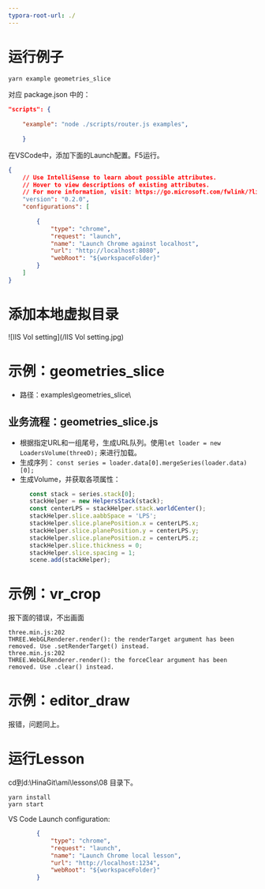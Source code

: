 ```yaml
---
typora-root-url: ./
---
```


# 运行例子



```bash
yarn example geometries_slice 
```

对应 package.json 中的：

```json
"scripts": {
    
    "example": "node ./scripts/router.js examples",
    
    }
```

在VSCode中，添加下面的Launch配置。F5运行。

```json
{
    // Use IntelliSense to learn about possible attributes.
    // Hover to view descriptions of existing attributes.
    // For more information, visit: https://go.microsoft.com/fwlink/?linkid=830387
    "version": "0.2.0",
    "configurations": [
        
        {
            "type": "chrome",
            "request": "launch",
            "name": "Launch Chrome against localhost",
            "url": "http://localhost:8080",
            "webRoot": "${workspaceFolder}"
        }
    ]
}
```

# 添加本地虚拟目录

![IIS Vol setting](/IIS Vol setting.jpg)

# 示例：geometries_slice

- 路径：examples\geometries_slice\

## 业务流程：geometries_slice.js

- 根据指定URL和一组尾号，生成URL队列。使用`let loader = new LoadersVolume(threeD);` 来进行加载。
- 生成序列： `const series = loader.data[0].mergeSeries(loader.data)[0];`
- 生成Volume，并获取各项属性：

```javascript
      const stack = series.stack[0];
      stackHelper = new HelpersStack(stack);
      const centerLPS = stackHelper.stack.worldCenter();
      stackHelper.slice.aabbSpace = 'LPS';
      stackHelper.slice.planePosition.x = centerLPS.x;
      stackHelper.slice.planePosition.y = centerLPS.y;
      stackHelper.slice.planePosition.z = centerLPS.z;
      stackHelper.slice.thickness = 0;
      stackHelper.slice.spacing = 1;
      scene.add(stackHelper);
```

# 示例：vr_crop

报下面的错误，不出画面

```shell
three.min.js:202
THREE.WebGLRenderer.render(): the renderTarget argument has been removed. Use .setRenderTarget() instead.
three.min.js:202
THREE.WebGLRenderer.render(): the forceClear argument has been removed. Use .clear() instead.
```

# 示例：editor_draw

报错，问题同上。

# 运行Lesson

cd到d:\HinaGit\ami\lessons\08 目录下。

```
yarn install
yarn start
```

VS Code Launch configuration:

```json
        {
            "type": "chrome",
            "request": "launch",
            "name": "Launch Chrome local lesson",
            "url": "http://localhost:1234",
            "webRoot": "${workspaceFolder}"
        }
```


